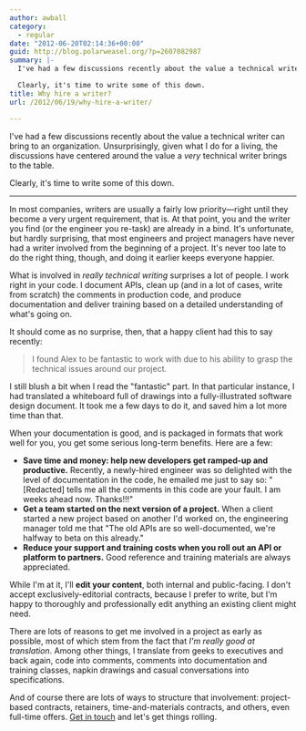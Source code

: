 ```yaml
---
author: awball
category:
  - regular
date: "2012-06-20T02:14:36+00:00"
guid: http://blog.polarweasel.org/?p=2607082987
summary: |-
  I've had a few discussions recently about the value a technical writer can bring to an organization. Unsurprisingly, given what I do for a living, the discussions have centered around the value a _very_ technical writer brings to the table.

  Clearly, it's time to write some of this down.
title: Why hire a writer?
url: /2012/06/19/why-hire-a-writer/

---
```

I've had a few discussions recently about the value a technical writer can bring to an organization. Unsurprisingly, given what I do for a living, the discussions have centered around the value a _very_ technical writer brings to the table.

Clearly, it's time to write some of this down.

* * *

In most companies, writers are usually a fairly low priority—right until they become a very urgent requirement, that is. At that point, you and the writer you find (or the engineer you re-task) are already in a bind. It's unfortunate, but hardly surprising, that most engineers and project managers have never had a writer involved from the beginning of a project. It's never too late to do the right thing, though, and doing it earlier keeps everyone happier.

What is involved in _really technical writing_ surprises a lot of people. I work right in your code. I document APIs, clean up (and in a lot of cases, write from scratch) the comments in production code, and produce documentation and deliver training based on a detailed understanding of what's going on.

It should come as no surprise, then, that a happy client had this to say recently:

> I found Alex to be fantastic to work with due to his ability to grasp the technical issues around our project.

I still blush a bit when I read the "fantastic" part. In that particular instance, I had translated a whiteboard full of drawings into a fully-illustrated software design document. It took me a few days to do it, and saved him a lot more time than that.

When your documentation is good, and is packaged in formats that work well for you, you get some serious long-term benefits. Here are a few:

- **Save time and money: help new developers get ramped-up and productive.** Recently, a newly-hired engineer was so delighted with the level of documentation in the code, he emailed me just to say so: "\[Redacted\] tells me all the comments in this code are your fault. I am weeks ahead now. Thanks!!!"
- **Get a team started on the next version of a project.** When a client started a new project based on another I'd worked on, the engineering manager told me that "The old APIs are so well-documented, we're halfway to beta on this already."
- **Reduce your support and training costs when you roll out an API or platform to partners.** Good reference and training materials are always appreciated.

While I'm at it, I'll **edit your content**, both internal and public-facing. I don't accept exclusively-editorial contracts, because I prefer to write, but I'm happy to thoroughly and professionally edit anything an existing client might need.

There are lots of reasons to get me involved in a project as early as possible, most of which stem from the fact that _I'm really good at translation_. Among other things, I translate from geeks to executives and back again, code into comments, comments into documentation and training classes, napkin drawings and casual conversations into specifications.

And of course there are lots of ways to structure that involvement: project-based contracts, retainers, time-and-materials contracts, and others, even full-time offers. [Get in touch](https://polarweasel.org/contact/) and let's get things rolling.
